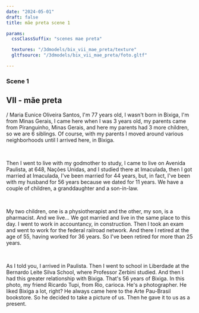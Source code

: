 ```yaml
---
date: "2024-05-01"
draft: false
title: mãe preta scene 1

params:
  cssClassSuffix: "scenes mae preta"

  textures: "/3dmodels/bix_vii_mae_preta/texture"
  gltfsource: "/3dmodels/bix_vii_mae_preta/foto.gltf"

---
```

### Scene 1
## VII - mãe preta
<canvas id="c"></canvas>
<p>/ Maria Eunice Oliveira Santos, I'm 77 years old, I wasn't born in Bixiga, I'm from Minas Gerais, I came here when I was 3 years old, my parents came from Piranguinho, Minas Gerais, and here my parents had 3 more children, so we are 6 siblings. Of course, with my parents I moved around various neighborhoods until I arrived here, in Bixiga.</p><br>

<p>Then I went to live with my godmother to study, I came to live on Avenida Paulista, at 648, Nações Unidas, and I studied there at Imaculada, then I got married at Imaculada, I've been married for 44 years, but, in fact, I've been with my husband for 56 years because we dated for 11 years. We have a couple of children, a granddaughter and a son-in-law.</p><br> 

<p>My two children, one is a physiotherapist and the other, my son, is a pharmacist. And we live... We got married and live in the same place to this day. I went to work in accountancy, in construction. Then I took an exam and went to work for the federal railroad network. And there I retired at the age of 55, having worked for 36 years. So I've been retired for more than 25 years.</p><br>

<p>As I told you, I arrived in Paulista. Then I went to school in Liberdade at the Bernardo Leite Silva School, where Professor Zerbini studied. And then I had this greater relationship with Bixiga. That's 56 years of Bixiga. In this photo, my friend Ricardo Tupi, from Rio, carioca. He's a photographer. He liked Bixiga a lot, right? He always came here to the Arte Pau-Brasil bookstore. So he decided to take a picture of us. Then he gave it to us as a present.
</p>